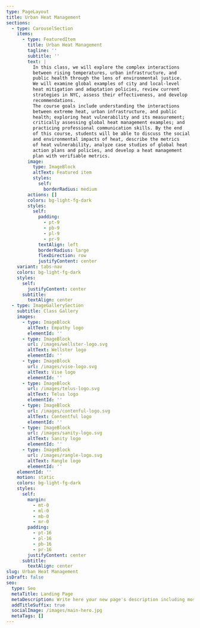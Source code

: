 ```yaml
---
type: PageLayout
title: Urban Heat Management
sections:
  - type: CarouselSection
    items:
      - type: FeaturedItem
        title: Urban Heat Management
        tagline: ''
        subtitle: ''
        text: |
          In this class, we will explore the complex interactions
          between rising temperatures, urban infrastructure, and
          public health through the lens of environmental justice.
          We will examine global examples of city and local-level
          heat mitigation and adaptation policies, review current
          strategies in NYC, assess their effectiveness, and develop
          recommendations.
          The course goals include understanding the interactions
          between extreme heat, urban infrastructure, and public
          health; exploring heat vulnerability and its measurement;
          critically assessing global heat management examples; and
          practicing professional communication skills. By the end
          of this course, students will be able to discuss the social
          and environmental impacts of heat, describe the metrics
          of heat vulnerability, analyze case studies of global heat
          action plans and policies, and develop a heat management
          plan with verifiable metrics.
        image:
          type: ImageBlock
          altText: Featured item
          styles:
            self:
              borderRadius: medium
        actions: []
        colors: bg-light-fg-dark
        styles:
          self:
            padding:
              - pt-9
              - pb-9
              - pl-9
              - pr-9
            textAlign: left
            borderRadius: large
            flexDirection: row
            justifyContent: center
    variant: tabs-nav
    colors: bg-light-fg-dark
    styles:
      self:
        justifyContent: center
      subtitle:
        textAlign: center
  - type: ImageGallerySection
    subtitle: Class Gallery
    images:
      - type: ImageBlock
        altText: Empathy logo
        elementId: ''
      - type: ImageBlock
        url: /images/wellster-logo.svg
        altText: Wellster logo
        elementId: ''
      - type: ImageBlock
        url: /images/vise-logo.svg
        altText: Vise logo
        elementId: ''
      - type: ImageBlock
        url: /images/telus-logo.svg
        altText: Telus logo
        elementId: ''
      - type: ImageBlock
        url: /images/contenful-logo.svg
        altText: Contentful logo
        elementId: ''
      - type: ImageBlock
        url: /images/sanity-logo.svg
        altText: Sanity logo
        elementId: ''
      - type: ImageBlock
        url: /images/rangle-logo.svg
        altText: Rangle logo
        elementId: ''
    elementId: ''
    motion: static
    colors: bg-light-fg-dark
    styles:
      self:
        margin:
          - mt-0
          - ml-0
          - mb-0
          - mr-0
        padding:
          - pt-16
          - pl-16
          - pb-16
          - pr-16
        justifyContent: center
      subtitle:
        textAlign: center
slug: Urban Heat Management
isDraft: false
seo:
  type: Seo
  metaTitle: Landing Page
  metaDescription: Write here your new page's description including most relevant keywords.
  addTitleSuffix: true
  socialImage: /images/main-hero.jpg
  metaTags: []
---
```


